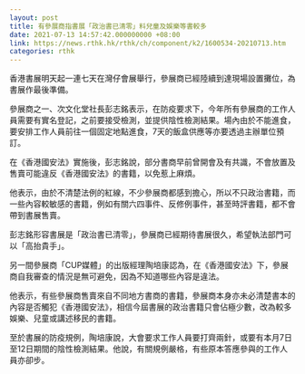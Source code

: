 ```yaml
---
layout: post
title: 有參展商指書展「政治書已清零」料兒童及娛樂等書較多
date: 2021-07-13 14:57:42.000000000 +08:00
link: https://news.rthk.hk/rthk/ch/component/k2/1600534-20210713.htm
categories: rthk
---
```


香港書展明天起一連七天在灣仔會展舉行，參展商已經陸續到達現場設置攤位，為書展作最後準備。

參展商之一、次文化堂社長彭志銘表示，在防疫要求下，今年所有參展商的工作人員需要有實名登記，之前要接受檢測，並提供陰性檢測結果。場內由於不能進食，要安排工作人員前往一個固定地點進食，7天的飯盒供應等亦要透過主辦單位預訂。

在《香港國安法》實施後，彭志銘說，部分書商早前曾開會及有共識，不會放置及售賣可能違反《香港國安法》的書籍，以免惹上麻煩。

他表示，由於不清楚法例的紅線，不少參展商都感到擔心，所以不只政治書籍，而一些內容較敏感的書籍，例如有關六四事件、反修例事件，甚至時評書籍，都不會帶到書展售賣。

彭志銘形容書展是「政治書已清零」，參展商已經期待書展很久，希望執法部門可以「高抬貴手」。

另一間參展商「CUP媒體」的出版經理陶培康認為，在《香港國安法》下，參展商自我審查的情況是無可避免，因為不知道哪些內容是違法。

他表示，有些參展商售賣來自不同地方書商的書籍，參展商本身亦未必清楚書本的內容是否觸犯《香港國安法》，相信今屆書展的政治書籍只會佔極少數，改為較多娛樂、兒童或講述移民的書籍。

至於書展的防疫規例，陶培康說，大會要求工作人員要打齊兩針，或要有本月7日至12日期間的陰性檢測結果。他說，有關規例嚴格，有些原本答應參與的工作人員亦卻步。
